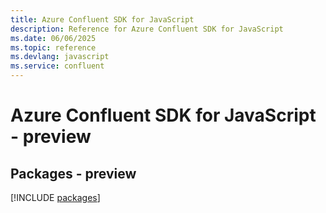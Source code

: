 ```yaml
---
title: Azure Confluent SDK for JavaScript
description: Reference for Azure Confluent SDK for JavaScript
ms.date: 06/06/2025
ms.topic: reference
ms.devlang: javascript
ms.service: confluent
---
```

# Azure Confluent SDK for JavaScript - preview
## Packages - preview
[!INCLUDE [packages](confluent-index.md)]